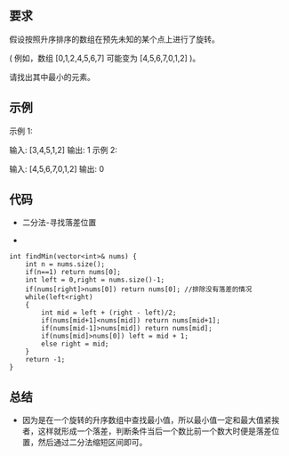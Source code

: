 ## 要求
假设按照升序排序的数组在预先未知的某个点上进行了旋转。

( 例如，数组 [0,1,2,4,5,6,7] 可能变为 [4,5,6,7,0,1,2] )。

请找出其中最小的元素。

## 示例
示例 1:

输入: [3,4,5,1,2]
输出: 1
示例 2:

输入: [4,5,6,7,0,1,2]
输出: 0

## 代码
- 二分法-寻找落差位置

-

	int findMin(vector<int>& nums) {
        int n = nums.size();
        if(n==1) return nums[0];
        int left = 0,right = nums.size()-1;
        if(nums[right]>nums[0]) return nums[0]; //排除没有落差的情况
        while(left<right)
        {
            int mid = left + (right - left)/2;
            if(nums[mid+1]<nums[mid]) return nums[mid+1]; 
            if(nums[mid-1]>nums[mid]) return nums[mid];
            if(nums[mid]>nums[0]) left = mid + 1;
            else right = mid;
        }
        return -1;
    }

## 总结
- 因为是在一个旋转的升序数组中查找最小值，所以最小值一定和最大值紧挨者，这样就形成一个落差，判断条件当后一个数比前一个数大时便是落差位置，然后通过二分法缩短区间即可。